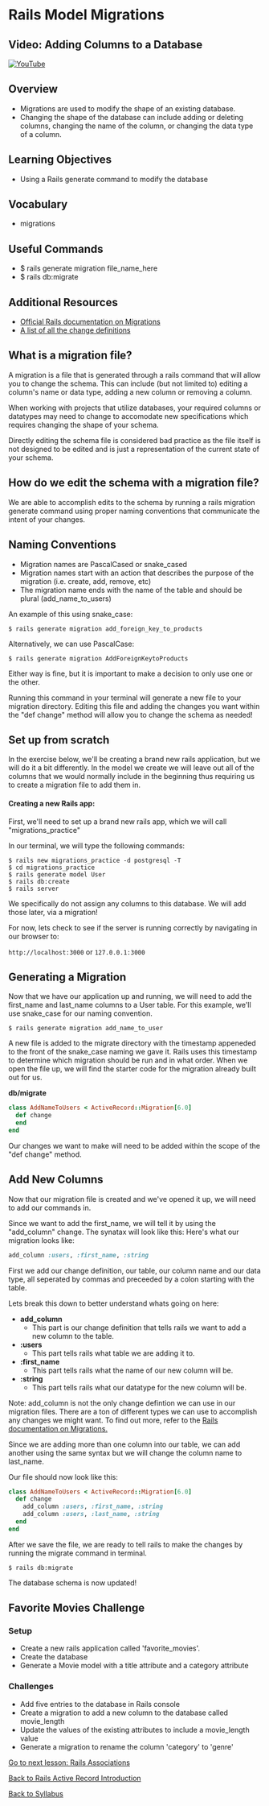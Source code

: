 # Rails Model Migrations

## Video: Adding Columns to a Database
[![YouTube](http://img.youtube.com/vi/M6Zr-q_2c80/0.jpg)](https://www.youtube.com/watch?v=M6Zr-q_2c80)

## Overview
- Migrations are used to modify the shape of an existing database.
- Changing the shape of the database can include adding or deleting columns, changing the name of the column, or changing the data type of a column.

## Learning Objectives
- Using a Rails generate command to modify the database

## Vocabulary
- migrations

## Useful Commands
- $ rails generate migration file_name_here
- $ rails db:migrate

## Additional Resources
- <a href="https://edgeguides.rubyonrails.org/active_record_migrations.html" target="blank">Official Rails documentation on Migrations</a>
- <a href="https://edgeguides.rubyonrails.org/active_record_migrations.html#using-the-change-method" target="blank">A list of all the change definitions</a>

## What is a migration file?
A migration is a file that is generated through a rails command that will allow you to change the schema. This can include (but not limited to) editing a column's name or data type, adding a new column or removing a column. 

When working with projects that utilize databases, your required columns or datatypes may need to change to accomodate new specifications which requires changing the shape of your schema. 

Directly editing the schema file is considered bad practice as the file itself is not designed to be edited and is just a representation of the current state of your schema.

## How do we edit the schema with a migration file?

We are able to accomplish edits to the schema by running a rails migration generate command using proper naming conventions that communicate the intent of your changes. 

## Naming Conventions
- Migration names are PascalCased or snake_cased
- Migration names start with an action that describes the purpose of the migration (i.e. create, add, remove, etc)
- The migration name ends with the name of the table and should be plural (add_name_to_users)


An example of this using snake_case: 
```
$ rails generate migration add_foreign_key_to_products
```

Alternatively, we can use PascalCase:

```
$ rails generate migration AddForeignKeytoProducts
```

Either way is fine, but it is important to make a decision to only use one or the other.

Running this command in your terminal will generate a new file to your migration directory. Editing this file and adding the changes you want within the "def change" method will allow you to change the schema as needed! 

## Set up from scratch

In the exercise below, we'll be creating a brand new rails application, but we will do it a bit differently. In the model we create we will leave out all of the columns that we would normally include in the beginning thus requiring us to create a migration file to add them in. 


#### Creating a new Rails app:

First, we'll need to set up a brand new rails app, which we will call "migrations_practice"

In our terminal, we will type the following commands:
```
$ rails new migrations_practice -d postgresql -T
$ cd migrations_practice
$ rails generate model User
$ rails db:create
$ rails server
```
We specifically do not assign any columns to this database. We will add those later, via a migration! 


For now, lets check to see if the server is running correctly by navigating in our browser to:

`http://localhost:3000`
or
`127.0.0.1:3000`

## Generating a Migration
Now that we have our application up and running, we will need to add the first_name and last_name columns to a User table. For this example, we'll use snake_case for our naming convention.

```
$ rails generate migration add_name_to_user
```

A new file is added to the migrate directory with the timestamp appeneded to the front of the snake_case naming we gave it. Rails uses this timestamp to determine which migration should be run and in what order. When we open the file up, we will find the starter code for the migration already built out for us.

**db/migrate**
```ruby
class AddNameToUsers < ActiveRecord::Migration[6.0]
  def change
  end
end
```

Our changes we want to make will need to be added within the scope of the "def change" method.

## Add New Columns
Now that our migration file is created and we've opened it up, we will need to add our commands in. 

Since we want to add the first_name, we will tell it by using the "add_column" change. The synatax will look like this:
Here's what our migration looks like:

```ruby
add_column :users, :first_name, :string
```

First we add our change definition, our table, our column name and our data type, all seperated by commas and preceeded by a colon starting with the table. 

Lets break this down to better understand whats going on here:
- **add_column**
  - This part is our change definition that tells rails we want to add a new column to the table.
- **:users**
  - This part tells rails what table we are adding it to.
- **:first_name**
  - This part tells rails what the name of our new column will be.
- **:string**
  - This part tells rails what our datatype for the new column will be. 

Note: add_column is not the only change defintion we can use in our migration files. There are a ton of different types we can use to accomplish any changes we might want. To find out more, refer to the <a href="https://edgeguides.rubyonrails.org/active_record_migrations.html" target="blank">Rails documentation on Migrations.</a>

Since we are adding more than one column into our table, we can add another using the same syntax but we will change the column name to last_name.

Our file should now look like this:
```ruby
class AddNameToUsers < ActiveRecord::Migration[6.0]
  def change
    add_column :users, :first_name, :string
    add_column :users, :last_name, :string
  end
end
```

After we save the file, we are ready to tell rails to make the changes by running the migrate command in terminal.

```
$ rails db:migrate
```

The database schema is now updated!

## Favorite Movies Challenge

### Setup
- Create a new rails application called 'favorite_movies'.
- Create the database
- Generate a Movie model with a title attribute and a category attribute

### Challenges
- Add five entries to the database in Rails console
- Create a migration to add a new column to the database called movie_length
- Update the values of the existing attributes to include a movie_length value
- Generate a migration to rename the column 'category' to 'genre'

[Go to next lesson: Rails Associations](./associations.md)

[Back to Rails Active Record Introduction](./active_record_intro.md)

[Back to Syllabus](../README.md)
